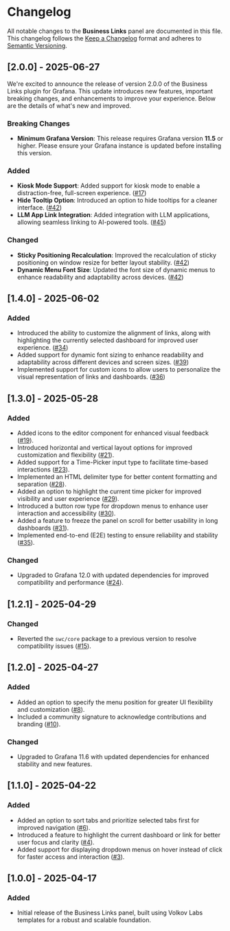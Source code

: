 # Changelog

All notable changes to the **Business Links** panel are documented in this file. This changelog follows the [Keep a Changelog](https://keepachangelog.com/en/1.0.0/) format and adheres to [Semantic Versioning](https://semver.org/spec/v2.0.0.html).

## [2.0.0] - 2025-06-27

We're excited to announce the release of version 2.0.0 of the Business Links plugin for Grafana. This update introduces new features, important breaking changes, and enhancements to improve your experience. Below are the details of what's new and improved.

### Breaking Changes

- **Minimum Grafana Version**: This release requires Grafana version **11.5** or higher. Please ensure your Grafana instance is updated before installing this version.

### Added

- **Kiosk Mode Support**: Added support for kiosk mode to enable a distraction-free, full-screen experience. ([#17](https://github.com/VolkovLabs/business-links/issues/17))
- **Hide Tooltip Option**: Introduced an option to hide tooltips for a cleaner interface. ([#42](https://github.com/VolkovLabs/business-links/issues/42))
- **LLM App Link Integration**: Added integration with LLM applications, allowing seamless linking to AI-powered tools. ([#45](https://github.com/VolkovLabs/business-links/issues/45))

### Changed

- **Sticky Positioning Recalculation**: Improved the recalculation of sticky positioning on window resize for better layout stability. ([#42](https://github.com/VolkovLabs/business-links/issues/42))
- **Dynamic Menu Font Size**: Updated the font size of dynamic menus to enhance readability and adaptability across devices. ([#42](https://github.com/VolkovLabs/business-links/issues/42))

## [1.4.0] - 2025-06-02

### Added

- Introduced the ability to customize the alignment of links, along with highlighting the currently selected dashboard for improved user experience. ([#34](https://github.com/VolkovLabs/business-links/issues/34))
- Added support for dynamic font sizing to enhance readability and adaptability across different devices and screen sizes. ([#39](https://github.com/VolkovLabs/business-links/pull/39))
- Implemented support for custom icons to allow users to personalize the visual representation of links and dashboards. ([#36](https://github.com/VolkovLabs/business-links/issues/36))

## [1.3.0] - 2025-05-28

### Added

- Added icons to the editor component for enhanced visual feedback ([#19](https://github.com/VolkovLabs/business-links/issues/19)).
- Introduced horizontal and vertical layout options for improved customization and flexibility ([#21](https://github.com/VolkovLabs/business-links/issues/21)).
- Added support for a Time-Picker input type to facilitate time-based interactions ([#23](https://github.com/VolkovLabs/business-links/issues/23)).
- Implemented an HTML delimiter type for better content formatting and separation ([#28](https://github.com/VolkovLabs/business-links/issues/28)).
- Added an option to highlight the current time picker for improved visibility and user experience ([#29](https://github.com/VolkovLabs/business-links/issues/29)).
- Introduced a button row type for dropdown menus to enhance user interaction and accessibility ([#30](https://github.com/VolkovLabs/business-links/issues/30)).
- Added a feature to freeze the panel on scroll for better usability in long dashboards ([#31](https://github.com/VolkovLabs/business-links/issues/31)).
- Implemented end-to-end (E2E) testing to ensure reliability and stability ([#35](https://github.com/VolkovLabs/business-links/issues/35)).

### Changed

- Upgraded to Grafana 12.0 with updated dependencies for improved compatibility and performance ([#24](https://github.com/VolkovLabs/business-links/issues/24)).

## [1.2.1] - 2025-04-29

### Changed

- Reverted the `swc/core` package to a previous version to resolve compatibility issues ([#15](https://github.com/VolkovLabs/business-links/issues/15)).

## [1.2.0] - 2025-04-27

### Added

- Added an option to specify the menu position for greater UI flexibility and customization ([#8](https://github.com/VolkovLabs/business-links/issues/8)).
- Included a community signature to acknowledge contributions and branding ([#10](https://github.com/VolkovLabs/business-links/issues/10)).

### Changed

- Upgraded to Grafana 11.6 with updated dependencies for enhanced stability and new features.

## [1.1.0] - 2025-04-22

### Added

- Added an option to sort tabs and prioritize selected tabs first for improved navigation ([#6](https://github.com/VolkovLabs/business-links/issues/6)).
- Introduced a feature to highlight the current dashboard or link for better user focus and clarity ([#4](https://github.com/VolkovLabs/business-links/issues/4)).
- Added support for displaying dropdown menus on hover instead of click for faster access and interaction ([#3](https://github.com/VolkovLabs/business-links/issues/3)).

## [1.0.0] - 2025-04-17

### Added

- Initial release of the Business Links panel, built using Volkov Labs templates for a robust and scalable foundation.
